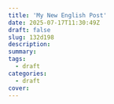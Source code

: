 ```yaml
---
title: 'My New English Post'
date: 2025-07-17T11:30:49Z
draft: false
slug: 132d198
description:
summary:
tags:
  - draft
categories:
  - draft
cover:
---
```

